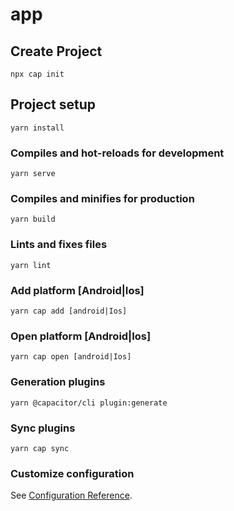 # app


## Create Project
```
npx cap init
```

## Project setup
```
yarn install
```

### Compiles and hot-reloads for development
```
yarn serve
```

### Compiles and minifies for production
```
yarn build
```

### Lints and fixes files
```
yarn lint
```

### Add platform [Android|Ios]
```
yarn cap add [android|Ios]
```


### Open platform [Android|Ios]
```
yarn cap open [android|Ios]
```

### Generation plugins
```
yarn @capacitor/cli plugin:generate
```

### Sync plugins
```
yarn cap sync

```


### Customize configuration
See [Configuration Reference](https://capacitorjs.com/).
